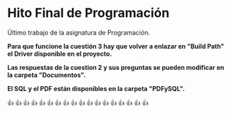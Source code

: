 # Hito Final de Programación
Último trabajo de la asignatura de Programación.
	
**Para que funcione la cuestión 3 hay que volver a enlazar en "Build Path" el Driver disponible en el proyecto.**

**Las respuestas de la cuestion 2 y sus preguntas se pueden modificar en la carpeta "Documentos".**

**El SQL y el PDF están disponibles en la carpeta "PDFySQL".**

👍 👍 👍 👍 👍 👍 👍 👍 👍 👍 👍 👍 👍 👍 👍 👍 👍 👍 
